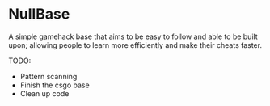 # NullBase
A simple gamehack base that aims to be easy to follow and able to be built upon; allowing people to learn more efficiently and make their cheats faster.

TODO:
- Pattern scanning
- Finish the csgo base
- Clean up code
